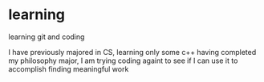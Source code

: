# learning
learning git and coding

I have previously majored in CS, learning only some c++
having completed my philosophy major, I am trying coding
againt to see if I can use it to accomplish finding meaningful work
